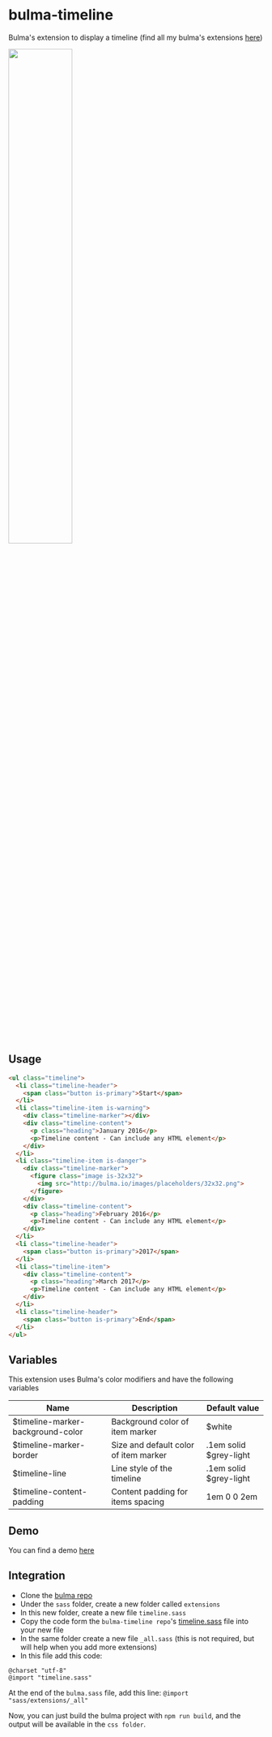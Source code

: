 # bulma-timeline
Bulma's extension to display a timeline
(find all my bulma's extensions [here](https://wikiki.github.io/bulma-extensions))

<img src="https://img4.hostingpics.net/pics/887099ScreenShot20170812at150229.png" width="50%">

Usage
---

```html
<ul class="timeline">
  <li class="timeline-header">
    <span class="button is-primary">Start</span>
  </li>
  <li class="timeline-item is-warning">
    <div class="timeline-marker"></div>
    <div class="timeline-content">
      <p class="heading">January 2016</p>
      <p>Timeline content - Can include any HTML element</p>
    </div>
  </li>
  <li class="timeline-item is-danger">
    <div class="timeline-marker">
      <figure class="image is-32x32">
        <img src="http://bulma.io/images/placeholders/32x32.png">
      </figure>
    </div>
    <div class="timeline-content">
      <p class="heading">February 2016</p>
      <p>Timeline content - Can include any HTML element</p>
    </div>
  </li>
  <li class="timeline-header">
    <span class="button is-primary">2017</span>
  </li>
  <li class="timeline-item">
    <div class="timeline-content">
      <p class="heading">March 2017</p>
      <p>Timeline content - Can include any HTML element</p>
    </div>
  </li>
  <li class="timeline-header">
    <span class="button is-primary">End</span>
  </li>
</ul>
```

Variables
---
This extension uses Bulma's color modifiers and have the following variables

Name | Description | Default value    
-----|-------------|---------------
$timeline-marker-background-color | Background color of item marker | $white
$timeline-marker-border | Size and default color of item marker | .1em solid $grey-light
$timeline-line | Line style of the timeline | .1em solid $grey-light
$timeline-content-padding | Content padding for items spacing | 1em 0 0 2em

Demo
---
You can find a demo [here](https://codepen.io/wikiki/pen/zdwjqL)

Integration
---
- Clone the [bulma repo](https://github.com/jgthms/bulma)
- Under the `sass` folder, create a new folder called `extensions`
- In this new folder, create a new file `timeline.sass`
- Copy the code form the `bulma-timeline repo`'s [timeline.sass](https://github.com/Wikiki/bulma-timeline/blob/master/timeline.sass) file into your new file
- In the same folder create a new file `_all.sass` (this is not required, but will help when you add more extensions)
- In this file add this code:
```
@charset "utf-8"
@import "timeline.sass"
```
At the end of the `bulma.sass` file, add this line: `@import "sass/extensions/_all"`

Now, you can just build the bulma project with `npm run build`, and the output will be available in the `css folder`.
